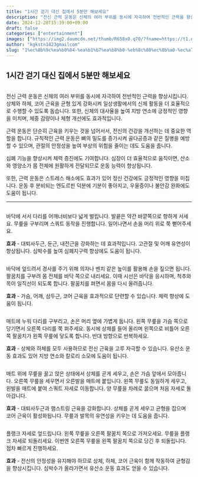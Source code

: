 ```yaml
---
title: "1시간 걷기 대신 집에서 5분만 해보세요"
description: "전신 근력 운동은 신체의 여러 부위를 동시에 자극하여 전반적인 근력을 향상시킵니다. 상체와 하체, 코어 근육을 균형 있게 강화시켜 일상생활에서의 신체 활동을 더 효율적으로 수행할 수 있도록 돕습니다. 또한, 신체의 대사율을 높여 지방 연소에 긍정적인 영향을 미치며, 체"
date: 2024-12-28T15:39:00+09:00
draft: false
categories: ["entertainment"]
images: ["https://img2.daumcdn.net/thumb/R658x0.q70/?fname=https://t1.daumcdn.net/news/202412/11/tenbody/20241211173005563pzxv.png", "https://t1.daumcdn.net/news/202412/11/tenbody/20241211173005973ogru.gif", "https://t1.daumcdn.net/news/202412/11/tenbody/20241211173006338btnl.gif", "https://t1.daumcdn.net/news/202412/11/tenbody/20241211173006667tkeo.gif", "https://t1.daumcdn.net/news/202412/11/tenbody/20241211173006953bsga.gif"]
author: "kgkstn1423gmailcom"
slug: "1%ec%8b%9c%ea%b0%84-%ea%b1%b7%ea%b8%b0-%eb%8c%80%ec%8b%a0-%ec%a7%91%ec%97%90%ec%84%9c-5%eb%b6%84%eb%a7%8c-%ed%95%b4%eb%b3%b4%ec%84%b8%ec%9a%94"
---
```


<h2 >1시간 걷기 대신 집에서 5분만 해보세요</h2> <figure ><img src="https://img2.daumcdn.net/thumb/R658x0.q70/?fname=https://t1.daumcdn.net/news/202412/11/tenbody/20241211173005563pzxv.png" alt=""/></figure> <p>전신 근력 운동은 신체의 여러 부위를 동시에 자극하여 전반적인 근력을 향상시킵니다. 상체와 하체, 코어 근육을 균형 있게 강화시켜 일상생활에서의 신체 활동을 더 효율적으로 수행할 수 있도록 돕습니다. 또한, 신체의 대사율을 높여 지방 연소에 긍정적인 영향을 미치며, 체중 감량이나 체형 개선에도 효과적입니다.</p> <p>근력 운동은 단순히 근육을 키우는 것을 넘어서서, 전신의 건강을 개선하는 데 중요한 역할을 합니다. 규칙적인 근력 운동은 뼈의 밀도를 증가시켜 골다공증과 같은 질병을 예방할 수 있으며, 관절의 안정성을 높여 부상의 위험을 줄이는 데도 도움을 줍니다.</p> <p>심폐 기능을 향상시켜 체력 증진에도 기여합니다. 심장이 더 효율적으로 움직이면, 산소와 영양소가 몸 전체에 원활하게 전달되므로 운동 능력이 향상됩니다.</p> <p>또한, 근력 운동은 스트레스 해소에도 효과가 있어 정신 건강에도 긍정적인 영향을 미칩니다. 운동 후 분비되는 엔도르핀 덕분에 기분이 좋아지고, 우울증이나 불안감 완화에도 도움이 됩니다.</p> <hr /> <figure ><img src="https://t1.daumcdn.net/news/202412/11/tenbody/20241211173005973ogru.gif" alt=""/></figure> <p>바닥에 서서 다리를 어깨너비보다 넓게 벌립니다. 발끝은 약간 바깥쪽으로 향하게 서세요. 무릎을 구부리며 스쿼트 동작을 진행합니다. 일어나면서 손을 머리 위로 쭉 뻗어주세요.</p> <p><strong>효과</strong> - 대퇴사두근, 둔근, 내전근을 강화하는 데 효과적입니다. 고관절 및 어깨 유연성이 향상됩니다. 심박수를 높여 심폐지구력 향상에도 도움이 됩니다.</p> <figure ><img src="https://t1.daumcdn.net/news/202412/11/tenbody/20241211173006338btnl.gif" alt=""/></figure> <p>바닥에 엎드려서 경사를 주기 위해 의자나 벤치 같은 높이를 활용해 손을 짚으면 됩니다. 팔꿈치를 구부려 몸 전체를 바닥 쪽으로 내리세요. 이때 시선은 바닥을 응시하며, 척추와 목이 일직선이 되도록 합니다. 팔꿈치를 펴면서 몸을 다시 올려줍니다.</p> <p><strong>효과</strong> - 가슴, 어깨, 삼두근, 코어 근육을 효과적으로 단련할 수 있습니다. 체력 향상에 도움이 됩니다.</p> <figure ><img src="https://t1.daumcdn.net/news/202412/11/tenbody/20241211173006667tkeo.gif" alt=""/></figure> <p>매트에 누워 다리를 구부리고, 손은 머리 옆에 가볍게 둡니다. 왼쪽 무릎을 가슴 쪽으로 당기면서 오른쪽 다리를 쭉 펴주세요. 동시에 상체를 들어 올리며 왼쪽으로 비틀어 오른쪽 팔꿈치가 왼쪽 무릎에 닿도록 합니다. 반대 방향으로 반복하세요.</p> <p><strong>효과</strong> - 상체와 하체를 모두 사용하므로 전신 근육을 고루 자극할 수 있습니다. 유산소 운동 효과도 있어 지방 연소와 칼로리 소모에 도움이 됩니다.</p> <figure ><img src="https://t1.daumcdn.net/news/202412/11/tenbody/20241211173006953bsga.gif" alt=""/></figure> <p>매트 위에 무릎을 꿇고 앉은 상태에서 상체를 곧게 세우고, 손은 가슴 앞에서 모아줍니다. 오른쪽 무릎을 세우면서 오른발을 매트에 붙입니다. 왼쪽 무릎도 동일하게 세우고, 왼발을 매트에 붙여 스쿼트 자세로 이동합니다. 양 무릎을 차례로 꿇으며 처음 자세로 돌아갑니다.</p> <p><strong>효과</strong> - 대퇴사두근과 햄스트링 근육을 강화합니다. 상체를 곧게 세우고 균형을 잡으며 코어 근육이 활성화됩니다. 무릎과 발목의 유연성을 키우는 데 도움을 줍니다.</p> <figure ><img src="https://t1.daumcdn.net/news/202412/11/tenbody/20241211173007282phwt.gif" alt=""/></figure> <p>플랭크 자세로 엎드립니다. 왼쪽 무릎을 오른쪽 팔꿈치 쪽으로 가져오세요. 무릎을 플랭크 자세로 되돌리세요. 이번엔 오른쪽 무릎을 왼쪽 팔꿈치 쪽으로 당긴 후 되돌립니다. 점차 빠르게 진행하세요.</p> <p><strong>효과</strong> - 전신의 안정성을 유지해야 하므로 상체, 하체, 코어 근육이 함께 작동하여 균형감을 향상시킵니다. 심박수가 올라가면서 유산소 운동 효과도 얻을 수 있습니다.</p>